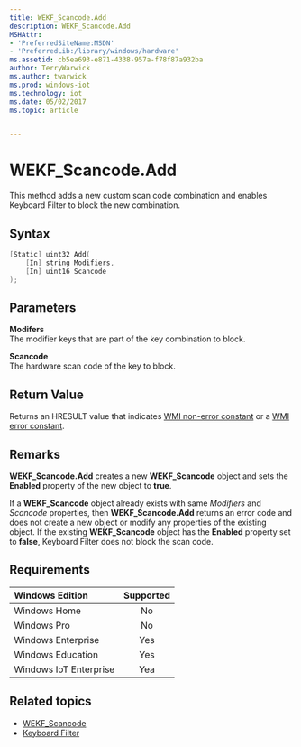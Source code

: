 ```yaml
---
title: WEKF_Scancode.Add
description: WEKF_Scancode.Add
MSHAttr:
- 'PreferredSiteName:MSDN'
- 'PreferredLib:/library/windows/hardware'
ms.assetid: cb5ea693-e871-4338-957a-f78f87a932ba
author: TerryWarwick
ms.author: twarwick
ms.prod: windows-iot
ms.technology: iot
ms.date: 05/02/2017
ms.topic: article


---
```

# WEKF_Scancode.Add

This method adds a new custom scan code combination and enables Keyboard Filter to block the new combination.

## Syntax

```powershell
[Static] uint32 Add(
    [In] string Modifiers, 
    [In] uint16 Scancode
);
```

## Parameters

**Modifers**</br>The modifier keys that are part of the key combination to block.

**Scancode**</br>The hardware scan code of the key to block.

## Return Value

Returns an HRESULT value that indicates [WMI non-error constant](/windows/win32/wmisdk/wmi-non-error-constants) or a [WMI error constant](/windows/win32/wmisdk/wmi-error-constants).

## Remarks

**WEKF_Scancode.Add** creates a new **WEKF_Scancode** object and sets the **Enabled** property of the new object to **true**.

If a **WEKF_Scancode** object already exists with same *Modifiers* and *Scancode* properties, then **WEKF_Scancode.Add** returns an error code and does not create a new object or modify any properties of the existing object. If the existing **WEKF_Scancode** object has the **Enabled** property set to **false**, Keyboard Filter does not block the scan code.

## Requirements

| Windows Edition        | Supported |
|:-----------------------|:---------:|
| Windows Home           | No        |
| Windows Pro            | No        |
| Windows Enterprise     | Yes       |
| Windows Education      | Yes       |
| Windows IoT Enterprise | Yea       |

## Related topics

- [WEKF_Scancode](wekf-scancode.md)
- [Keyboard Filter](keyboardfilter.md)
